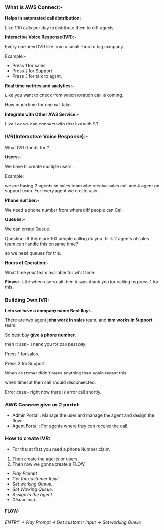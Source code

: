 ### **What is AWS Connect:-**



**Helps in automated call distribution:**

Like 100 calls per day to distribute them to diff agents.



**Interactive Voice Response(IVR):-**

Every one need IVR like from a small shop to big company.

Example:-

* Press 1 for sales
* Press 2 for Support
* Press 3 for talk to agent.





**Real time metrics and analytics:-**

Like you want to check from which location call is coming.

How much time for one call take.



**Integrate with Other AWS Service:-**

Like Lex we can connect with that like with S3.





### **IVR(Interactive Voice Response):-**



What IVR stands for ?



**Users:-**

We have to create multiple users.

Example:

we are having 2 agents on sales team who receive sales call and 4 agent on support team. For every agent we create user.



**Phone number:-**

We need a phone number from where diff people can Call.



**Queues:-**

We can create Queue.

Question : If there are 100 people calling do you think 2 agents of sales team can handle this on same time?

so we need queues for this.



**Hours of Operation:-**

What time your team available for what time.



**Flows:-**
Like when users call then it says thank you for calling us press 1 for this.



### **Building Own IVR:**



**Lets we have a company name Best Buy:-**

There are two agent **john work in sales** team, and **tom works in Support** team.



So best buy **give a phone number.**

then it ask:-
Thank you for call best buy.

Press 1 for sales.

Press 2 for Support.



When customer didn't press anything then again repeat this.

when timeout then call should disconnected.



Error case:- right now there is error call shortly.





### **AWS Connect give us 2 portal:-**



* Admin Portal : Manage the user and manage the agent and design the flow.
* Agent Portal : For agents where they can receive the call.





### **How to create IVR:**



* For that at first you need a phone Number claim.



1. Then create the agents or users.
2. Then now we gonna create a FLOW.

* *Play Prompt*
* *Get the customer Input.*
* *Set working Queue.* 
* *Set Working Queue.*
* *Assign to the agent.*
* *Disconnect.*



#### <b>FLOW:</b>



<i>ENTRY -> Play Prompt -> Get customer Input -> Set working Queue </i>





